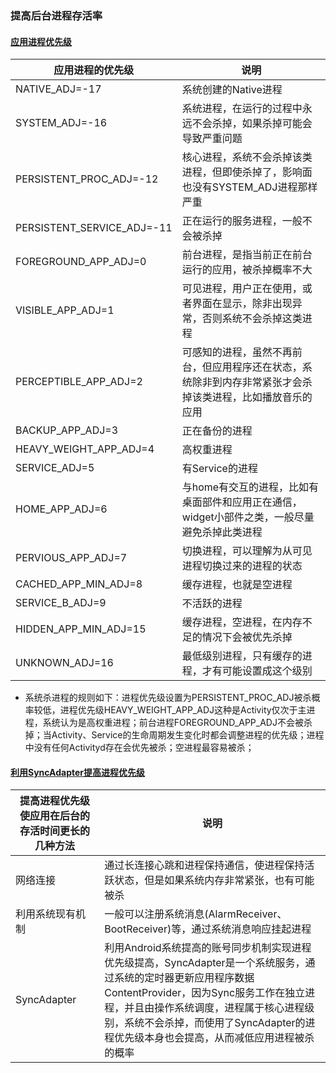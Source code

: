 ### 提高后台进程存活率
#### [应用进程优先级]()

|应用进程的优先级|说明|
|------|------|
|NATIVE_ADJ=-17|系统创建的Native进程|
|SYSTEM_ADJ=-16|系统进程，在运行的过程中永远不会杀掉，如果杀掉可能会导致严重问题|
|PERSISTENT_PROC_ADJ=-12|核心进程，系统不会杀掉该类进程，但即使杀掉了，影响面也没有SYSTEM_ADJ进程那样严重|
|PERSISTENT_SERVICE_ADJ=-11|正在运行的服务进程，一般不会被杀掉|
|FOREGROUND_APP_ADJ=0|前台进程，是指当前正在前台运行的应用，被杀掉概率不大|
|VISIBLE_APP_ADJ=1|可见进程，用户正在使用，或者界面在显示，除非出现异常，否则系统不会杀掉这类进程|
|PERCEPTIBLE_APP_ADJ=2|可感知的进程，虽然不再前台，但应用程序还在状态，系统除非到内存非常紧张才会杀掉该类进程，比如播放音乐的应用|
|BACKUP_APP_ADJ=3|正在备份的进程|
|HEAVY_WEIGHT_APP_ADJ=4|高权重进程|
|SERVICE_ADJ=5|有Service的进程|
|HOME_APP_ADJ=6|与home有交互的进程，比如有桌面部件和应用正在通信，widget小部件之类，一般尽量避免杀掉此类进程|
|PERVIOUS_APP_ADJ=7|切换进程，可以理解为从可见进程切换过来的进程的状态|
|CACHED_APP_MIN_ADJ=8|缓存进程，也就是空进程|
|SERVICE_B_ADJ=9|不活跃的进程|
|HIDDEN_APP_MIN_ADJ=15|缓存进程，空进程，在内存不足的情况下会被优先杀掉|
|UNKNOWN_ADJ=16|最低级别进程，只有缓存的进程，才有可能设置成这个级别|

+ 系统杀进程的规则如下：进程优先级设置为PERSISTENT_PROC_ADJ被杀概率较低，进程优先级HEAVY_WEIGHT_APP_ADJ这种是Activity仅次于主进程，系统认为是高权重进程；前台进程FOREGROUND_APP_ADJ不会被杀掉；当Activity、Service的生命周期发生变化时都会调整进程的优先级；进程中没有任何Activityd存在会优先被杀；空进程最容易被杀；

#### [利用SyncAdapter提高进程优先级](https://github.com/ningbaoqi/PerformanceOptimization/commit/c82442229949722d96985e89f9efba2e22ac5688)

|提高进程优先级使应用在后台的存活时间更长的几种方法|说明|
|------|------|
|网络连接|通过长连接心跳和进程保持通信，使进程保持活跃状态，但是如果系统内存非常紧张，也有可能被杀|
|利用系统现有机制|一般可以注册系统消息(AlarmReceiver、BootReceiver)等，通过系统消息响应挂起进程|
|SyncAdapter|利用Android系统提高的账号同步机制实现进程优先级提高，SyncAdapter是一个系统服务，通过系统的定时器更新应用程序数据ContentProvider，因为Sync服务工作在独立进程，并且由操作系统调度，进程属于核心进程级别，系统不会杀掉，而使用了SyncAdapter的进程优先级本身也会提高，从而减低应用进程被杀的概率|
